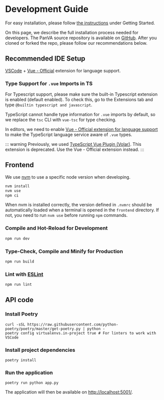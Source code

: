# Development Guide <Badge type="info" text="v0.0.0" />

For easy installation, please follow [the instructions](./install.md) under Getting Started. 

On this page, we describe the full installation process needed for developers.
The PanVA source repository is available on [GitHub](https://github.com/PanBrowse/PanVA). After you cloned or forked the repo, please follow our recommendations below.

## Recommended IDE Setup

[VSCode](https://code.visualstudio.com/) + [Vue - Official](https://marketplace.visualstudio.com/items?itemName=Vue.volar) extension for language support.

### Type Support for `.vue` Imports in TS
For Typescript support, please make sure the built-in Typescript extension is enabled (default enabled). To check this, go to the Extensions tab and type `@builtin typescript and javascript`.

TypeScript cannot handle type information for `.vue` imports by default, so we replace the `tsc` CLI with `vue-tsc` for type checking. 

In editors, we need to enable [Vue - Official extension for language support](https://marketplace.visualstudio.com/items?itemName=Vue.volar) to make the TypeScript language service aware of `.vue` types.

::: warning
Previously, we used [TypeScript Vue Plugin (Volar)](https://marketplace.visualstudio.com/items?itemName=Vue.vscode-typescript-vue-plugin). This extension is deprecated. Use the Vue - Official extension instead.
:::


## Frontend

We use [nvm](https://github.com/nvm-sh/nvm) to use a specific node version when developing.

```sh
nvm install
nvm use
npm ci
```

When nvm is installed correctly, the version defined in `.nvmrc` should be automatically loaded when a terminal is opened in the `frontend` directory. If not, you need to run `nvm use` before running `npm` commands.

### Compile and Hot-Reload for Development

```sh
npm run dev
```

### Type-Check, Compile and Minify for Production

```sh
npm run build
```

### Lint with [ESLint](https://eslint.org/)

```sh
npm run lint
```

## API code

### Install Poetry

```
curl -sSL https://raw.githubusercontent.com/python-poetry/poetry/master/get-poetry.py | python -
poetry config virtualenvs.in-project true # For linters to work with VSCode
```

### Install project dependencies

```
poetry install
```
### Run the application

```
poetry run python app.py
```

The application will then be available on [http://localhost:5001/](http://localhost:5001/).
